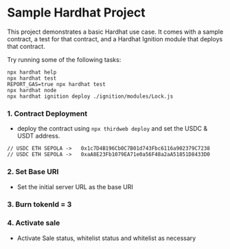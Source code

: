 # Sample Hardhat Project

This project demonstrates a basic Hardhat use case. It comes with a sample contract, a test for that contract, and a Hardhat Ignition module that deploys that contract.

Try running some of the following tasks:

```shell
npx hardhat help
npx hardhat test
REPORT_GAS=true npx hardhat test
npx hardhat node
npx hardhat ignition deploy ./ignition/modules/Lock.js
```




### 1. Contract Deployment
- deploy the contract using ```npx thirdweb deploy``` and set the USDC & USDT address.

```
// USDC ETH SEPOLA ->	0x1c7D4B196Cb0C7B01d743Fbc6116a902379C7238
// USDC ETH SEPOLA ->	0xaA8E23Fb1079EA71e0a56F48a2aA51851D8433D0
```

### 2. Set Base URI
- Set the initial server URL as the base URI

### 3. Burn  tokenId = 3 

### 4. Activate sale
- Activate Sale status, whitelist status and whitelist as necessary 


